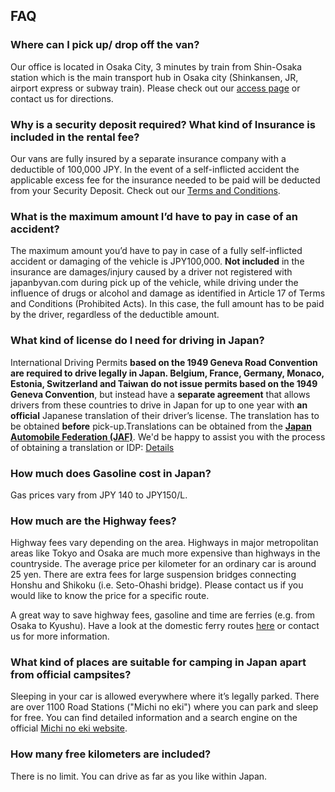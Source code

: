 ## FAQ

### Where can I pick up/ drop off the van?

Our office is located in Osaka City, 3 minutes by train from Shin-Osaka station which is the main transport hub in Osaka city (Shinkansen, JR, airport express or subway train). Please check out our [access page](./access.html) or contact us for directions.

### Why is a security deposit required? What kind of Insurance is included in the rental fee?

Our vans are fully insured by a separate insurance company with a deductible of 100,000 JPY. In the event of a self-inflicted accident the applicable excess fee for the insurance needed to be paid will be deducted from your Security Deposit. Check out our [Terms and Conditions](./faq/Terms-and-Conditions-ENG-v1.2.pdf).

### What is the maximum amount I’d have to pay in case of an accident?

The maximum amount you’d have to pay in case of a fully self-inflicted accident or damaging of the vehicle is JPY100,000. **Not included** in the insurance are damages/injury caused by a driver not registered with japanbyvan.com during pick up of the vehicle, while driving under the influence of drugs or alcohol and damage as identified in Article 17 of Terms and Conditions (Prohibited Acts). In this case, the full amount has to be paid by the driver, regardless of the deductible amount.

### What kind of license do I need for driving in Japan?

International Driving Permits **based on the 1949 Geneva Road Convention are required to drive legally in Japan. Belgium, France, Germany, Monaco, Estonia, Switzerland and Taiwan do not issue permits based on the 1949 Geneva Convention**, but instead have a **separate agreement** that allows drivers from these countries to drive in Japan for up to one year with **an official** Japanese translation of their driver’s license. The translation has to be obtained **before** pick-up.Translations can be obtained from the [**Japan Automobile Federation (JAF)**](http://www.jaf.or.jp/e/translation/switch.htm). We'd be happy to assist you with the process of obtaining a translation or IDP: [Details](./translation.html)

### How much does Gasoline cost in Japan?

Gas prices vary from JPY 140 to JPY150/L.

### How much are the Highway fees?

Highway fees vary depending on the area. Highways in major metropolitan areas like Tokyo and Osaka are much more expensive than highways in the countryside. 
The average price per kilometer for an ordinary car is around 25 yen. There are extra fees for large suspension bridges connecting Honshu and Shikoku (i.e. Seto-Ohashi bridge). Please contact us if you would like to know the price for a specific route.

A great way to save highway fees, gasoline and time are ferries (e.g. from Osaka to Kyushu). Have a look at the domestic ferry routes [here](https://www.japan-guide.com/e/e2355.html) or contact us for more information.

### What kind of places are suitable for camping in Japan apart from official campsites?

Sleeping in your car is allowed everywhere where it’s legally parked. There are over 1100 Road Stations ("Michi no eki") where you can park and sleep for free.  You can find detailed information and a search engine on the official [Michi no eki website](https://www.michi-no-eki.jp/about/english).

### How many free kilometers are included?

There is no limit. You can drive as far as you like within Japan.